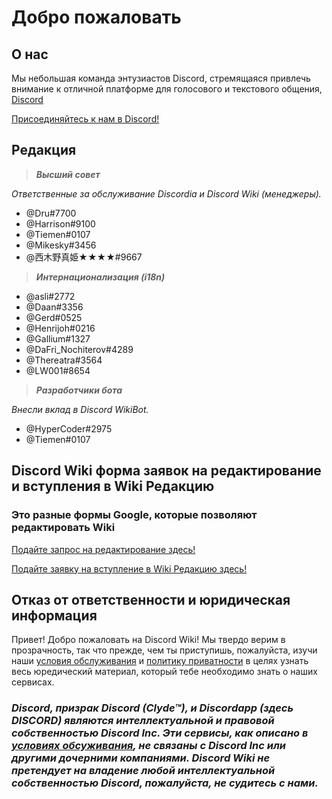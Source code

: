 <!-- TITLE: Домашняя страница -->
<!-- SUBTITLE: Добро пожаловать на Discord Wiki! -->

# Добро пожаловать
## О нас

Мы небольшая команда энтузиастов Discord, стремящаяся привлечь внимание к отличной платформе для голосового и текстового общения, [Discord](https://discordapp.com)

[Присоединяйтесь к нам в Discord!](https://discord.gg/WHz5r3N)

## Редакция
> ***Высший совет***

*Ответственные за обслуживание Discordia и Discord Wiki (менеджеры).*
* @Dru#7700
* @Harrison#9100
* @Tiemen#0107
* @Mikesky#3456
* @西木野真姫★★★★#9667

> ***Интернационализация (i18n)***

* @asli#2772
* @Daan#3356
* @Gerd#0525
* @Henrijoh#0216
* @Gallium#1327
* @DaFri_Nochiterov#4289
* @Thereatra#3564
* @LW001#8654

> ***Разработчики бота***

*Внесли вклад в Discord WikiBot.*
* @HyperCoder#2975
* @Tiemen#0107


## Discord Wiki форма заявок на редактирование и вступления в Wiki Редакцию
### Это разные формы Google, которые позволяют редактировать Wiki

[Подайте запрос на редактирование здесь!](https://goo.gl/forms/tXAUTq1uWNd5UJo43)

[Подайте заявку на вступление в Wiki Редакцию здесь!](https://goo.gl/forms/acaEgDcB2wLvAyUs1)

## Отказ от ответственности и юридическая информация
Привет! Добро пожаловать на Discord Wiki! Мы твердо верим в прозрачность, так что прежде, чем ты приступишь, пожалуйста, изучи наши [условия обслуживания](/terms) и [политику приватности](/privacy) в целях узнать весь юредический материал, который тебе необходимо знать о наших сервисах.

### ***Discord, призрак Discord (Clyde™), и Discordapp (здесь DISCORD) являются интеллектуальной и правовой собственностью Discord Inc. Эти сервисы, как описано в [условиях обсуживания](/terms), не связаны с Discord Inc или другими дочерними компаниями. Discord Wiki не претендует на владение любой интеллектуальной собственностью Discord, пожалуйста, не судитесь с нами.***